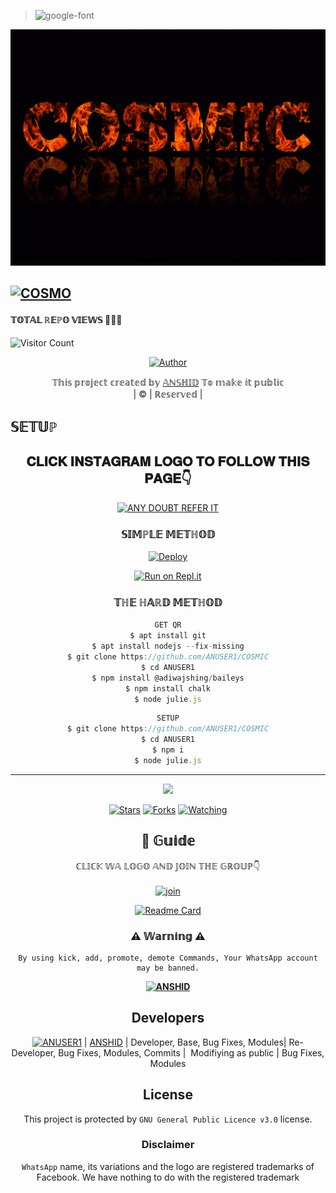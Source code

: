><img src="https://fontmeme.com/permalink/211127/4605151a559c52b9f68ec36948af3756.png" alt="google-font" border="0"></a>

<div align="center
<div align="center"


[![COSMIC](COSMIC.jpg?size=100000)](https://github.com/ANUSER1)

## [![COSMO](https://readme-typing-svg.herokuapp.com?font=Road+Rage&color=0000FF&lines=🆆︎🅴︎🅻︎🅲︎🅾︎🅼︎🅴︎+🅃🄾+🅰︎🅽︎🆄︎🆂︎🅴︎🆁︎+🅆🄰+🅱︎🅾︎🆃︎+🅁🄴🄿🄾;🅲︎🆁︎🅴︎🅰︎🆃︎🅴︎🅳︎+🄱🅈+🅰︎🅽︎🆂︎🅷︎🅸︎🅳︎+;🅃🄷🄸🅂+🅸︎🆂︎+🅃🄷🄴+🅱︎🅴︎🆂︎🆃︎+🄱🄶🄼+🅱︎🅾︎🆃︎;🅆🄸🅃🄷+🅼︎🅾︎🆁︎🅴︎+🄵🄴🄰🅄🅃🄴🅁🅂)](https://bit.ly/2VM4lxF)



#### 𝕋𝕆𝕋𝔸𝕃 ℝ𝔼ℙ𝕆 𝕍𝕀𝔼𝕎𝕊 🤖🤖🤖                        
![Visitor Count](https://profile-counter.glitch.me/ANUSER1/count.svg)
  






  <p align="center">
<a href="https:"><img title="Author" src="https://img.shields.io/badge/Author--ANSHID/ANSHID?color=black&style=for-the-badge&logo=whatsapp"></a>
</p>
</div>
<p align="center">
𝕋𝕙𝕚𝕤 𝕡𝕣𝕠𝕛𝕖𝕔𝕥 𝕔𝕣𝕖𝕒𝕥𝕖𝕕 𝕓𝕪 <a href="https://github.com/ANUSER1/COSMIC">𝔸ℕ𝕊ℍ𝕀𝔻</a> 𝕋𝕠 𝕞𝕒𝕜𝕖 𝕚𝕥 𝕡𝕦𝕓𝕝𝕚𝕔
    <br>
       | © |
        ℝ𝕖𝕤𝕖𝕣𝕧𝕖𝕕 |
    <br> 
</p>

## 𝕊𝔼𝕋𝕌ℙ
<div align="center"> 


## 𝐂𝐋𝐈𝐂𝐊 𝐈𝐍𝐒𝐓𝐀𝐆𝐑𝐀𝐌 𝐋𝐎𝐆𝐎 𝐓𝐎 𝐅𝐎𝐋𝐋𝐎𝐖 𝐓𝐇𝐈𝐒 𝐏𝐀𝐆𝐄👇

 [![ANY DOUBT REFER IT](https://i.imgur.com/j1x0HpA.jpeg)](https://instagram.com/_0anshid0_)

  ### 𝕊𝕀𝕄ℙ𝕃𝔼 𝕄𝔼𝕋ℍ𝕆𝔻
  
[![Deploy](https://www.herokucdn.com/deploy/button.svg)](https://heroku.com/deploy?template=https://github.com/ANUSER1/COSMIC.git)



  
[![Run on Repl.it](https://repl.it/badge/github/quiec/whatsAlfa)](https://replit.com/@ANUSER1/Bot-QR?v=1)
  
### 𝕋ℍ𝔼 ℍ𝔸ℝ𝔻 𝕄𝔼𝕋ℍ𝕆𝔻
```js
GET QR
$ apt install git
$ apt install nodejs --fix-missing
$ git clone https://github.com/ANUSER1/COSMIC
$ cd ANUSER1
$ npm install @adiwajshing/baileys
$ npm install chalk
$ node julie.js
```
      
```js
SETUP
$ git clone https://github.com/ANUSER1/COSMIC
$ cd ANUSER1
$ npm i
$ node julie.js
```

----

  <p align="center">
  <a href="https://github.com/ANUSER1/COSMIC">
    
<a href="https://github.com/ANUSER1/followers">
<img src="https://img.shields.io/github/repo-size/ANUSER1/COSMIC?color=black&label=Repo%20total%20size&style=plastic">
<p align="center">
<a href="https://github.com/ANUSER1/followers"
<img title="Followers" src="https://img.shields.io/github/followers/ANUSER?color=black&style=flat-square"></a>
<a href="https://github.com/ANUSER1/COSMIC/stargazers/"><img title="Stars" src="https://img.shields.io/github/stars/AMRUSIR/AMRU-SER?color=blue&style=flat-square"></a>
<a href="https://github.com/ANUSER1/COSMIC/network/members"><img title="Forks" src="https://img.shields.io/github/forks/AMRUSIR/AMRU-SER?color=blue&style=flat-square"></a>
<a href="https://github.com/ANUSER1/COSMIC/watchers"><img title="Watching" src="https://img.shields.io/github/watchers/AMRUSIR/AMRU-SER?label=Watchers&color=blue&style=flat-square"></a>
</p>

## 📢 𝔾𝕦𝕚𝕕𝕖
ℂ𝕃𝕀ℂ𝕂 𝕎𝔸 𝕃𝕆𝔾𝕆 𝔸ℕ𝔻 𝕁𝕆𝕀ℕ 𝕋ℍ𝔼 𝔾ℝ𝕆𝕌ℙ👇
    <br>
<br>
  [![join](https://github.com/Alien-alfa/PublicBot/blob/main/wlogo.svg.png)](https://chat.whatsapp.com/KeEMhqBW644IN46PYsGDWf)
  <div align="center">
       
  [![Readme Card](https://github-readme-stats.vercel.app/api/pin/?username=ANUSER1&repo=COSMIC&theme=nightowl)](https://github.com/ANUSER1/COSMIC)
  </div>
    
### ⚠ 𝕎𝕒𝕣𝕟𝕚𝕟𝕘 ⚠

```
By using kick, add, promote, demote Commands, Your WhatsApp account may be banned.

```
**[![ANSHID](https://raw.githubusercontent.com/rodrigograca31/rodrigograca31/master/matrix.svg)](http://wa.me/916238560742?text=Can%20you%20help%20bro)**

## Developers
  <div align="center">
    
  [![ANUSER1](https://github.com/ANUSER1.png?size=500)](https://github.com/ANUSER1) |
[ANSHID](https://github.com/ANUSER1) |
Developer, Base, Bug Fixes, Modules| Re-Developer, Bug Fixes, Modules, Commits |  Modifiying  as   public | Bug Fixes, Modules 
  </div>
    


## License
This project is protected by `GNU General Public Licence v3.0` license.

### Disclaimer
`WhatsApp` name, its variations and the logo are registered trademarks of Facebook. We have nothing to do with the registered trademark
